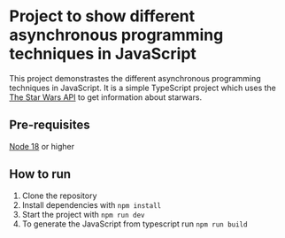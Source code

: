 # Project to show different asynchronous programming techniques in JavaScript

This project demonstrastes the different asynchronous programming techniques in JavaScript. It is a simple TypeScript project which uses the [The Star Wars API](https://swapi.dev/) to get information about starwars.

## Pre-requisites

[Node 18](https://nodejs.org/en/download) or higher

## How to run

1. Clone the repository
2. Install dependencies with `npm install`
3. Start the project with `npm run dev`
4. To generate the JavaScript from typescript run `npm run build`
